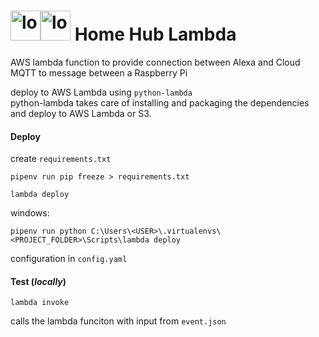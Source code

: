 # <img alt="logo" src=".home_hub_logo.svg" height="48" width="48"><img alt="logo" src=".amazon-lambda-logo.svg" height="48" width="48"> Home Hub Lambda

AWS lambda function to provide connection between Alexa and Cloud MQTT to message between a Raspberry Pi

deploy to AWS Lambda using `python-lambda`  
python-lambda takes care of installing and packaging the dependencies and deploy to AWS Lambda or S3.

#### Deploy
create `requirements.txt` 
```
pipenv run pip freeze > requirements.txt
```
```
lambda deploy
```
windows: 
```
pipenv run python C:\Users\<USER>\.virtualenvs\<PROJECT_FOLDER>\Scripts\lambda deploy
```  
configuration in `config.yaml`

#### Test (*locally*)
```
lambda invoke
``` 
calls the lambda funciton with input from `event.json`